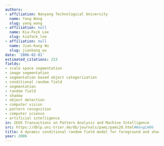 ```yaml
---
authors:
- affiliation: Nanyang Technological University
  name: Yang Wang
  slug: yang_wang
- affiliation: null
  name: Kia-Fock Loe
  slug: kiafock_loe
- affiliation: null
  name: Jian-Kang Wu
  slug: jiankang_wu
date: '2006-02-01'
estimated_citations: 223
fields:
- scale space segmentation
- image segmentation
- segmentation based object categorization
- conditional random field
- segmentation
- random field
- shadow
- object detection
- computer vision
- pattern recognition
- computer science
- artificial intelligence
in: IEEE Transactions on Pattern Analysis and Machine Intelligence
src: https://dblp.uni-trier.de/db/journals/pami/pami28.html#WangLW06
title: A dynamic conditional random field model for foreground and shadow segmentation
year: 2006
---
```

